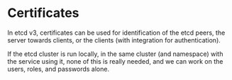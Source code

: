 # Certificates

In etcd v3, certificates can be used for identification of the etcd peers, the server towards clients, or the clients (with integration for authentication).

If the etcd cluster is run locally, in the same cluster (and namespace) with the service using it, none of this is really needed, and we can work on the users, roles, and passwords alone.
